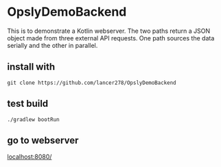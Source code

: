 # OpslyDemoBackend

This is to demonstrate a Kotlin webserver.  The two paths return a JSON object made from three external API requests.
One path sources the data serially and the other in parallel.

## install with 
`git clone https://github.com/lancer278/OpslyDemoBackend`

## test build
`./gradlew bootRun`

## go to webserver
[localhost:8080/](http://localhost:8080)


